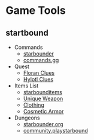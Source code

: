 # Game Tools

## startbound

* Commands
  * [starbounder](https://starbounder.org/Commands)
  * [commands.gg](https://commands.gg/starbound) 
* Quest
  * [Floran Clues](https://starbounder.org/Find_Clues_to_Locate_the_Floran_Artifact)
  * [Hylotl Clues](https://starbounder.org/Find_Clues_to_Locate_the_Hylotl_Artifact)
* Items List
  * [starbounditems](https://starbounditems.com/)
  * [Unique Weapon](https://starbounder.org/Unique_Weapon)
  * [Clothing](https://starbounder.org/Clothing)
  * [Cosmetic Armor](https://starbounder.org/Cosmetic_Armor)
 * Dungeons
   * [starbounder.org](https://starbounder.org/Dungeon_IDs)
   * [community.playstarbound](https://community.playstarbound.com/threads/dungeon-and-village-id-assistance.137210/ "POST Ultimo comentario")
